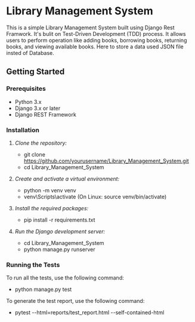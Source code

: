 # Library Management System

This is a simple Library Management System built using Django Rest Framwork. It's bulit on Test-Driven Development (TDD) process. It allows users to perform operation like adding books, borrowing books, returning books, and viewing available books. Here to store a data used JSON file insted of Database.

## Getting Started

### Prerequisites

- Python 3.x
- Django 3.x or later
- Django REST Framework

### Installation

1. *Clone the repository:*
    - git clone https://github.com/yourusername/Library_Management_System.git
    - cd Library_Management_System

2. *Create and activate a virtual environment:*
    - python -m venv venv
    - venv\Scripts\activate   (On Linux: source venv/bin/activate)

3. *Install the required packages:*
    - pip install -r requirements.txt
    
4. *Run the Django development server:*
    - cd Library_Management_System
    - python manage.py runserver

### Running the Tests

To run all the tests, use the following command:
- python manage.py test

To generate the test report, use the following command:
- pytest --html=reports/test_report.html --self-contained-html
 